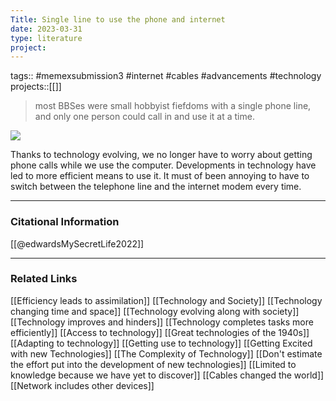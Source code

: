 ```yaml
---
Title: Single line to use the phone and internet
date: 2023-03-31
type: literature
project:
---
```

tags:: #memexsubmission3 #internet #cables #advancements #technology 
projects::[[]]

> most BBSes were small hobbyist fiefdoms with a single phone line, and only one person could call in and use it at a time.

![](https://cdn.arstechnica.net/wp-content/uploads/2022/11/BBS_list_1991-1280x1666.jpg)

Thanks to technology evolving, we no longer have to worry about getting phone calls while we use the computer. Developments in technology have led to more efficient means to use it. It must of been annoying to have to switch between the telephone line and the internet modem every time.

---
### Citational Information

[[@edwardsMySecretLife2022]]

---

### Related Links

[[Efficiency leads to assimilation]]
[[Technology and Society]]
[[Technology changing time and space]]
[[Technology evolving along with society]]
[[Technology improves and hinders]]
[[Technology completes tasks more efficiently]]
[[Access to technology]]
[[Great technologies of the 1940s]]
[[Adapting to technology]]
[[Getting use to technology]]
[[Getting Excited with new Technologies]]
[[The Complexity of Technology]]
[[Don't estimate the effort put into the development of new technologies]]
[[Limited to knowledge because we have yet to discover]]
[[Cables changed the world]]
[[Network includes other devices]]